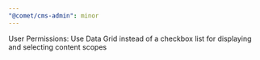```yaml
---
"@comet/cms-admin": minor
---
```


User Permissions: Use Data Grid instead of a checkbox list for displaying and selecting content scopes
